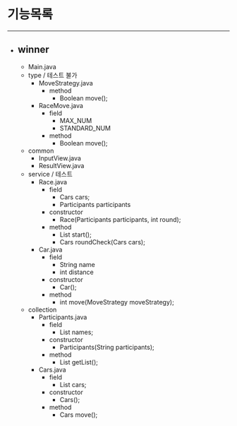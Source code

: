 # 기능목록

---

- ## winner
  - Main.java
  - type / 테스트 불가
    - MoveStrategy.java
      - method
        - Boolean move();
    - RaceMove.java
      - field
        - MAX_NUM
        - STANDARD_NUM
      - method
        - Boolean move();
  - common
    - InputView.java
    - ResultView.java
  - service / 테스트
    - Race.java
      - field
        - Cars cars;
        - Participants participants
      - constructor
        - Race(Participants participants, int round);
      - method
        - List<Cars> start();
        - Cars roundCheck(Cars cars);
    - Car.java
      - field
        - String name
        - int distance
      - constructor
        - Car();
      - method
        - int move(MoveStrategy moveStrategy);
  - collection
    - Participants.java
      - field
        - List<String> names;
      - constructor
        - Participants(String participants);
      - method
        - List<String> getList();
    - Cars.java
      - field
        - List<Car> cars;
      - constructor
        - Cars();
      - method
        - Cars move();
